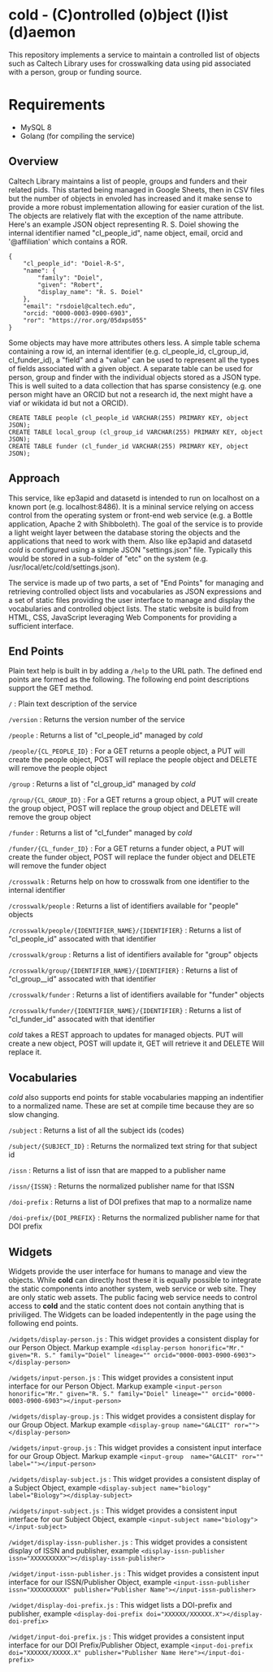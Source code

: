 cold - (C)ontrolled (o)bject (l)ist (d)aemon
============================================

This repository implements a service to maintain a controlled list of objects such as Caltech Library uses for crosswalking data using pid associated with a person, group or funding source.

Requirements
============

- MySQL 8
- Golang (for compiling the service)

Overview
--------

Caltech Library maintains a list of people, groups and funders and their related pids. This started being managed in Google Sheets, then in CSV files but the number of objects in envoled has increased and it make sense to provide a more robust implementation allowing for easier curation of the list. The objects are relatively flat with the exception of the name attribute.  Here's an example JSON object representing R. S. Doiel showing the internal identifier named "cl_people_id", name object, email, orcid and '@affiliation' which contains a ROR.

~~~
{
    "cl_people_id": "Doiel-R-S",
    "name": {
        "family": "Doiel",
        "given": "Robert",
        "display_name": "R. S. Doiel"
    },
    "email": "rsdoiel@caltech.edu",
    "orcid: "0000-0003-0900-6903",
    "ror": "https://ror.org/05dxps055"
} 
~~~

Some objects may have more attributes others less. A simple table schema containing a row id, an internal identifier (e.g. cl_people_id, cl_group_id, cl_funder_id), a "field" and a "value" can be used to represent all the types of fields associated with a given object.  A separate table can be used for person, group and finder with the individual objects stored as a JSON type. This is well suited to a data collection that has sparse consistency (e.g. one person might have an ORCID but not a research id, the next might have a viaf or wikidata id but not a ORCID).

~~~
CREATE TABLE people (cl_people_id VARCHAR(255) PRIMARY KEY, object JSON);
CREATE TABLE local_group (cl_group_id VARCHAR(255) PRIMARY KEY, object JSON);
CREATE TABLE funder (cl_funder_id VARCHAR(255) PRIMARY KEY, object JSON);
~~~

Approach
--------

This service, like ep3apid and datasetd is intended to run on localhost on a known port (e.g. localhost:8486). It is a mininal service relying on access control from the operating system or front-end web service (e.g. a Bottle application, Apache 2 with Shibboleth).  The goal of the service is to provide a light weight layer between the database storing the objects and the applications that need to work with them.  Also like ep3apid and datasetd *cold* is configured using a simple JSON "settings.json" file. Typically this would be stored in a sub-folder of "etc" on the system (e.g. /usr/local/etc/cold/settings.json).

The service is made up of two parts, a set of "End Points" for managing and retrieving controlled object lists and vocabularies as JSON expressions and a set of static files providing the user interface to manage and display the vocabularies and controlled object lists.  The static website is build from HTML, CSS, JavaScript leveraging Web Components for providing a sufficient interface.

End Points
----------

Plain text help is built in by adding a `/help` to the URL path. The defined end points are formed as the following. The following end point descriptions support the GET method.

`/`
: Plain text description of the service

`/version`
: Returns the version number of the service

`/people`
: Returns a list of "cl_people_id" managed by *cold*

`/people/{CL_PEOPLE_ID}`
: For a GET returns a people object, a PUT will create the people object, POST will replace the people object and DELETE will remove the people object

`/group`
: Returns a list of "cl_group_id" managed by *cold*

`/group/{CL_GROUP_ID}`
: For a GET returns a group object, a PUT will create the group object, POST will replace the group object and DELETE will remove the group object

`/funder`
: Returns a list of "cl_funder" managed by *cold*

`/funder/{CL_funder_ID}`
: For a GET returns a funder object, a PUT will create the funder object, POST will replace the funder object and DELETE will remove the funder object


`/crosswalk`
: Returns help on how to crosswalk from one identifier to the internal identifier

`/crosswalk/people`
: Returns a list of identifiers available for "people" objects

`/crosswalk/people/{IDENTIFIER_NAME}/{IDENTIFIER}`
: Returns a list of "cl_people_id" assocated with that identifier

`/crosswalk/group`
: Returns a list of identifiers available for "group" objects

`/crosswalk/group/{IDENTIFIER_NAME}/{IDENTIFIER}`
: Returns a list of "cl_group__id" assocated with that identifier

`/crosswalk/funder`
: Returns a list of identifiers available for "funder" objects

`/crosswalk/funder/{IDENTIFIER_NAME}/{IDENTIFIER}`
: Returns a list of "cl_funder_id" assocated with that identifier


*cold* takes a REST approach to updates for managed objects.  PUT will create a new object, POST will update it, GET will retrieve it and DELETE Will replace it.

Vocabularies
------------

*cold* also supports end points for stable vocabularies mapping an indentifier to a normalized name. These are set at compile time because they are so slow changing. 

`/subject`
: Returns a list of all the subject ids (codes)

`/subject/{SUBJECT_ID}`
: Returns the normalized text string for that subject id

`/issn`
: Returns a list of issn that are mapped to a publisher name

`/issn/{ISSN}`
: Returns the normalized publisher name for that ISSN


`/doi-prefix`
: Returns a list of DOI prefixes that map to a normalize name

`/doi-prefix/{DOI_PREFIX}`
: Returns the normalized publisher name for that DOI prefix

Widgets
-------

Widgets provide the user interface for humans to manage and view the objects. While **cold** can directly host these it is equally possible to integrate the static components into another system, web service or web site. They are only static web assets.  The public facing web service needs to control access to **cold** and the static content does not contain anything that is priviliged. The Widgets can be loaded indepentently in the page using the following end points.

`/widgets/display-person.js`
: This widget provides a consistent display for our Person Object. Markup example `<display-person honorific="Mr." given="R. S." family="Doiel" lineage="" orcid="0000-0003-0900-6903"></display-person>`

`/widgets/input-person.js`
: This widget provides a consistent input interface for our Person Object. Markup example `<input-person honorific="Mr." given="R. S." family="Doiel" lineage="" orcid="0000-0003-0900-6903"></input-person>`

`/widgets/display-group.js`
: This widget provides a consistent display for our Group Object. Markup example `<display-group name="GALCIT" ror=""></display-person>`

`/widgets/input-group.js`
: This widget provides a consistent input interface for our Group Object. Markup example `<input-group  name="GALCIT" ror="" label=""></input-person>`

`/widgets/display-subject.js`
: This widget provides a consistent display of a Subject Object, example `<display-subject name="biology" label="Biology"></display-subject>`

`/widgets/input-subject.js`
: This widget provides a consistent input interface for our Subject Object, example `<input-subject name="biology"></input-subject>`

`/widget/display-issn-publisher.js`
: This widget provides a consistent display of ISSN and publisher, example `<display-issn-publisher issn="XXXXXXXXXX"></display-issn-publisher>`

`/widget/input-issn-publisher.js`
: This widget provides a consistent input interface for our ISSN/Publisher Object, example `<input-issn-publisher issn="XXXXXXXXXX" publisher="Publisher Name"></input-issn-publisher>`

`/widget/display-doi-prefix.js`
: This widget lists a DOI-prefix and publisher, example `<display-doi-prefix doi="XXXXXX/XXXXXX.X"></display-doi-prefix>`

`/widget/input-doi-prefix.js`
: This widget provides a consistent input interface for our DOI Prefix/Publisher Object, example `<input-doi-prefix doi="XXXXXX/XXXXX.X" publisher="Publisher Name Here"></input-doi-prefix>`

